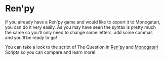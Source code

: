 # Ren'py

If you already have a Ren'py game and would like to export it to Monogatari, you can do it very easily. As you may have seen the syntax is pretty much the same so you'll only need to change some letters, add some commas and you'll be ready to go!

You can take a look to the script of The Question in [Ren'py](http://www.renpy.org/doc/html/thequestion.html) and [Monogatari](https://datadyne.perfectdark.space/monogatari/community/samples/The%20Question.zip) Scripts so you can compare and learn more!

